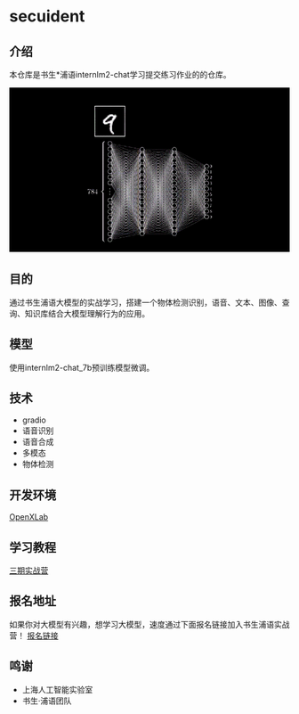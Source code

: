 # secuident

## 介绍

本仓库是书生*浦语internlm2-chat学习提交练习作业的的仓库。

![logo](./image/mlp.png)

## 目的
通过书生浦语大模型的实战学习，搭建一个物体检测识别，语音、文本、图像、查询、知识库结合大模型理解行为的应用。

## 模型
使用internlm2-chat_7b预训练模型微调。

## 技术
- gradio
- 语音识别
- 语音合成
- 多模态
- 物体检测

## 开发环境
[OpenXLab](https://studio.intern-ai.org.cn/)

## 学习教程
[三期实战营](https://github.com/InternLM/Tutorial)

## 报名地址
如果你对大模型有兴趣，想学习大模型，速度通过下面报名链接加入书生浦语实战营！
[报名链接](https://www.wjx.cn/vm/PvefmG2.aspx?udsid=829319)

## 鸣谢
* 上海人工智能实验室
* 书生·浦语团队

